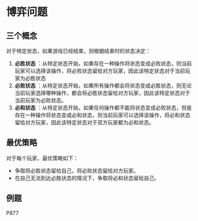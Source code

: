 # 博弈问题

## 三个概念

对于特定状态，如果游戏已经结束，则根据结束时的状态决定：

1. **必胜状态** ：从特定状态开始，如果存在一种操作将状态变成必败状态，则当前玩家可以选择该操作，将必败状态留给对方玩家，因此该特定状态对于当前玩家为必胜状态
2. **必败状态** ：从特定状态开始，如果所有操作都会将状态变成必胜状态，则无论当前玩家选择哪种操作，都会将必胜状态留给对方玩家，因此该特定状态对于当前玩家为必败状态。
3. **必和状态** ：从特定状态开始，如果任何操作都不能将状态变成必败状态，但是存在一种操作将状态变成必和状态，则当前玩家可以选择该操作，将必和状态留给对方玩家，因此该特定状态对于双方玩家都为必和状态。

## 最优策略

对于每个玩家，最优策略如下：

- 争取将必胜状态留给自己，将必败状态留给对方玩家。
- 在自己无法到达必胜状态的情况下，争取将必和状态留给自己。

## 例题

P877

## 